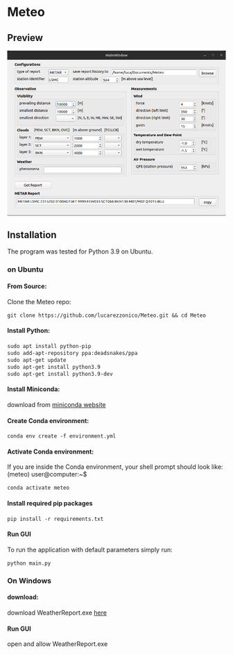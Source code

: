 # Meteo

## Preview
![preview of GUI](gui_screenshot.png)

## Installation
The program was tested for Python 3.9 on Ubuntu.

### on Ubuntu
#### From Source:
Clone the Meteo repo:
```shell
git clone https://github.com/lucarezzonico/Meteo.git && cd Meteo
```
#### Install Python:
```shell
sudo apt install python-pip
sudo add-apt-repository ppa:deadsnakes/ppa
sudo apt-get update
sudo apt-get install python3.9
sudo apt-get install python3.9-dev
```
#### Install Miniconda:
download from [miniconda website](https://conda.io/en/latest/miniconda.html)
#### Create Conda environment:
```shell
conda env create -f environment.yml
```
#### Activate Conda environment:
If you are inside the Conda environment, your shell prompt should look like: (meteo) user@computer:~$
```shell
conda activate meteo
```
#### Install required pip packages
```shell
pip install -r requirements.txt
```
#### Run GUI
To run the application with default parameters simply run:
```shell
python main.py
```

### On Windows
#### download:
download WeatherReport.exe [here](https://github.com/lucarezzonico/Meteo/raw/main/WeatherReport.exe)
#### Run GUI
open and allow WeatherReport.exe


